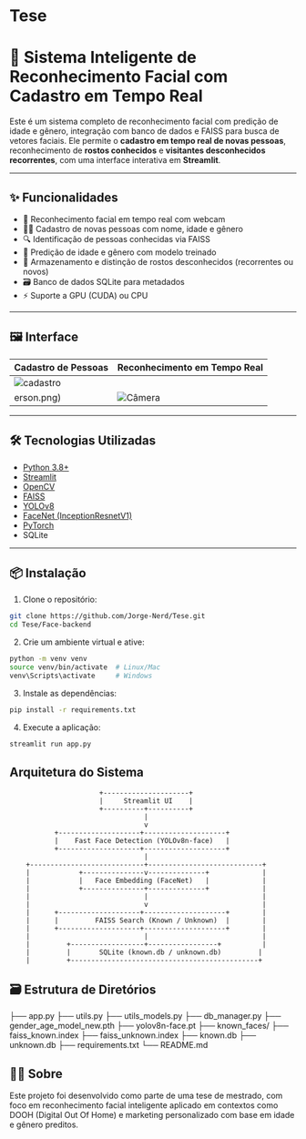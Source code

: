# Tese

# 🧠 Sistema Inteligente de Reconhecimento Facial com Cadastro em Tempo Real

Este é um sistema completo de reconhecimento facial com predição de idade e gênero, integração com banco de dados e FAISS para busca de vetores faciais. Ele permite o **cadastro em tempo real de novas pessoas**, reconhecimento de **rostos conhecidos** e **visitantes desconhecidos recorrentes**, com uma interface interativa em **Streamlit**.

---

## ✨ Funcionalidades

- 🎥 Reconhecimento facial em tempo real com webcam
- 🧑‍💼 Cadastro de novas pessoas com nome, idade e gênero
- 🔍 Identificação de pessoas conhecidas via FAISS
- 🤖 Predição de idade e gênero com modelo treinado
- 📁 Armazenamento e distinção de rostos desconhecidos (recorrentes ou novos)
- 🗃️ Banco de dados SQLite para metadados
- ⚡ Suporte a GPU (CUDA) ou CPU

---

## 🖼️ Interface

| Cadastro de Pessoas | Reconhecimento em Tempo Real |
|---------------------|-------------------------------|
| ![cadastro](https://github.com/user-attachments/assets/7462df01-7ac6-4203-8b65-7e8366f3cae8)
erson.png) | ![Câmera](assets/realtime_recognition.png) |

---

## 🛠️ Tecnologias Utilizadas

- [Python 3.8+](https://www.python.org/)
- [Streamlit](https://streamlit.io/)
- [OpenCV](https://opencv.org/)
- [FAISS](https://github.com/facebookresearch/faiss)
- [YOLOv8](https://github.com/ultralytics/ultralytics)
- [FaceNet (InceptionResnetV1)](https://github.com/timesler/facenet-pytorch)
- [PyTorch](https://pytorch.org/)
- SQLite

---

## 📦 Instalação

1. Clone o repositório:

```bash
git clone https://github.com/Jorge-Nerd/Tese.git
cd Tese/Face-backend
```
2. Crie um ambiente virtual e ative:

```bash
python -m venv venv
source venv/bin/activate  # Linux/Mac
venv\Scripts\activate     # Windows
```
3. Instale as dependências:

```bash
pip install -r requirements.txt
```

4. Execute a aplicação:

```bash
streamlit run app.py
```

## Arquitetura do Sistema

                          +---------------------+
                          |     Streamlit UI    |
                          +----------+----------+
                                     |
                                     v
               +--------------------+--------------------+
               |    Fast Face Detection (YOLOv8n-face)   |
               +--------------------+--------------------+
                                     |
        +----------------------------+----------------------------+
        |            +---------------v--------------+             |
        |            |   Face Embedding (FaceNet)   |             |
        |            +---------------+--------------+             |
        |                            |                            |
        |                            v                            |
        |      +--------------------+--------------------+        |
        |      |         FAISS Search (Known / Unknown)  |        |
        |      +--------------------+--------------------+        |
        |                            |                            |
        |         +------------------+-----------------+          |
        |         |       SQLite (known.db / unknown.db)         |
        |         +----------------------------------------------+


##  🗃️ Estrutura de Diretórios

├── app.py
├── utils.py
├── utils_models.py
├── db_manager.py
├── gender_age_model_new.pth
├── yolov8n-face.pt
├── known_faces/
├── faiss_known.index
├── faiss_unknown.index
├── known.db
├── unknown.db
├── requirements.txt
└── README.md


##  🙋‍♂️ Sobre
Este projeto foi desenvolvido como parte de uma tese de mestrado, com foco em reconhecimento facial inteligente aplicado em contextos como DOOH (Digital Out Of Home) e marketing personalizado com base em idade e gênero preditos.
